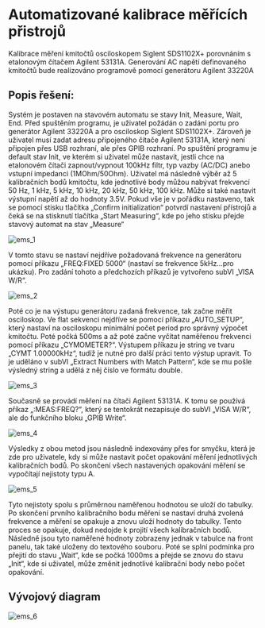 # Automatizované kalibrace měřících přistrojů
Kalibrace měření kmitočtů osciloskopem Siglent SDS1102X+ porovnáním s  etalonovým čítačem Agilent 53131A. Generování AC napětí definovaného kmitočtů  bude realizováno programově pomocí generátoru Agilent 33220A

## Popis řešení:
Systém je postaven na stavovém automatu se stavy Init, Measure, Wait, End. Před 
spuštěním programu, je uživatel požádán o zadání portu pro generátor Agilent 33220A a pro 
osciloskop Siglent SDS1102X+. Zároveň je uživatel musí zadat adresu připojeného čítače 
Agilent 53131A, který není připojen přes USB rozhraní, ale přes GPIB rozhraní. 
Po spuštění programu je default stav Init, ve kterém si uživatel může nastavit, jestli chce na 
etalonovém čítači zapnout/vypnout 100kHz filtr, typ vazby (AC/DC) anebo vstupní 
impedanci (1MOhm/50Ohm). Uživatel má následně výběr až 5 kalibračních bodů kmitočtu, 
kde jednotlivé body můžou nabývat frekvencí 50 Hz, 1 kHz, 5 kHz, 10 kHz, 20 kHz, 50 kHz, 
100 kHz. Může si také nastavit výstupní napětí až do hodnoty 3.5V. Pokud vše je v pořádku 
nastaveno, tak se pomocí stisku tlačítka „Confirm initialization“ potvrdí nastavení přístrojů a 
čeká se na stisknutí tlačítka „Start Measuring“, kde po jeho stisku přejde stavový automat na 
stav „Measure“

![ems_1](https://github.com/HonzaAntos/automatizovane_kalibrace_mericich_pristroju/assets/112206462/3ffae8b3-a79b-4afe-bd92-de074e95b486)


V tomto stavu se nastaví nejdříve požadovaná frekvence na generátoru pomocí příkazu 
„FREQ:FIXED 5000“ (nastaví se frekvence 5kHz…pro ukázku). Pro zadání tohoto a 
předchozích příkazů je vytvořeno subVI „VISA W/R“.

![ems_2](https://github.com/HonzaAntos/automatizovane_kalibrace_mericich_pristroju/assets/112206462/261bafd7-afee-4ed3-8186-ef0956b5dd89)

Poté co je na výstupu generátoru zadaná frekvence, tak začne měřit osciloskop. Ve flat 
sekvenci nejdříve se pomocí příkazu „AUTO_SETUP“, který nastaví na osciloskopu minimální 
počet period pro správný výpočet kmitočtu. Poté počká 500ms a až poté začne vyčítat
naměřenou frekvenci pomocí příkazu „CYMOMETER?“. Výstupem příkazu je string ve tvaru 
„CYMT 1.00000kHz“, tudíž je nutné pro další práci tento výstup upravit. To je uděláno 
v subVI „Extract Numbers with Match Pattern“, kde se mu pošle výsledný string a udělá z něj 
číslo ve formátu double. 

![ems_3](https://github.com/HonzaAntos/automatizovane_kalibrace_mericich_pristroju/assets/112206462/2d6c1d92-559b-42f5-88bb-720b2972bdaa)

Současně se provádí měření na čítači Agilent 53131A. K tomu se používá příkaz 
„:MEAS:FREQ?“, který se tentokrát nezapisuje do subVI „VISA W/R“, ale do funkčního bloku 
„GPIB Write“. 

![ems_4](https://github.com/HonzaAntos/automatizovane_kalibrace_mericich_pristroju/assets/112206462/fb654d4c-70ab-4b6e-be45-6c85ca96d57f)


Výsledky z obou metod jsou následně indexovány přes for smyčku, která je zde pro uživatele, 
kdy si může nastavit počet opakování měření jednotlivých kalibračních bodů. Po skončení 
všech nastavených opakování měření se vypočítají nejistoty typu A.

![ems_5](https://github.com/HonzaAntos/automatizovane_kalibrace_mericich_pristroju/assets/112206462/805e0d75-a72e-4160-a8ef-f60e200003f7)


Tyto nejistoty spolu s průměrnou naměřenou hodnotou se uloží do tabulky. Po skončení 
prvního kalibračního bodu měření se nastaví druhá zvolená frekvence a měření se opakuje a 
znovu uloží hodnoty do tabulky. Tento proces se opakuje, dokud nedojde k projití všech 
kalibračních bodů. Následně jsou tyto naměřené hodnoty zobrazeny jednak v tabulce na 
front panelu, tak také uloženy do textového souboru. Poté se splní podmínka pro přejití do 
stavu „Wait“, kde se počká 1000ms a přejde se znovu do stavu „Init“, kde si uživatel, může 
změnit jednotlivé kalibrační body nebo počet opakování.


## Vývojový diagram 
![ems_6](https://github.com/HonzaAntos/automatizovane_kalibrace_mericich_pristroju/assets/112206462/6fb29d93-0e72-4d01-9cbe-0e39968afe5b)

